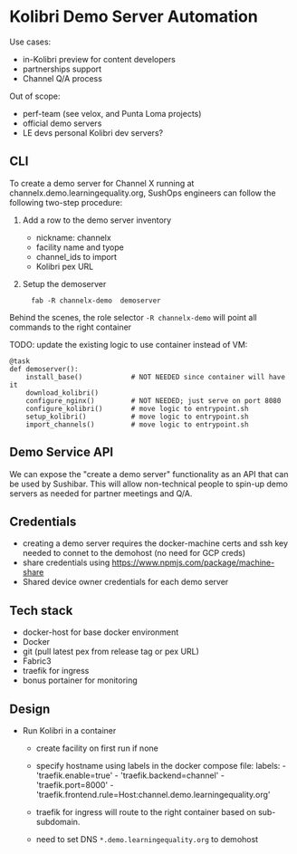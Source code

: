 
Kolibri Demo Server Automation
==============================

Use cases:
  - in-Kolibri preview for content developers
  - partnerships support
  - Channel Q/A process 

Out of scope:
  - perf-team (see velox, and Punta Loma projects)
  - official demo servers
  - LE devs personal Kolibri dev servers?



CLI
---
To create a demo server for Channel X running at channelx.demo.learningequality.org,
SushOps engineers can follow the following two-step procedure:


1. Add a row to the demo server inventory
   - nickname: channelx
   - facility name and tyope
   - channel_ids to import
   - Kolibri pex URL

2. Setup the demoserver

         fab -R channelx-demo  demoserver



Behind the scenes, the role selector `-R channelx-demo` will point all commands
to the right container

TODO: update the existing logic to use container instead of VM:

    @task
    def demoserver():
        install_base()            # NOT NEEDED since container will have it
        download_kolibri()
        configure_nginx()         # NOT NEEDED; just serve on port 8080
        configure_kolibri()       # move logic to entrypoint.sh
        setup_kolibri()           # move logic to entrypoint.sh
        import_channels()         # move logic to entrypoint.sh



Demo Service API
----------------
We can expose the "create a demo server" functionality as an API that can be used
by Sushibar. This will allow non-technical people to spin-up demo servers as needed
for partner meetings and Q/A.


Credentials
-----------
  - creating a demo server requires the docker-machine certs and ssh key needed to connet to the demohost
    (no need for GCP creds)
  - share credentials using https://www.npmjs.com/package/machine-share
  - Shared device owner credentials for each demo server


Tech stack
----------
  - docker-host for base docker environment
  - Docker
  - git (pull latest pex from release tag or pex URL)
  - Fabric3
  - traefik for ingress
  - bonus portainer for monitoring



Design
------
  - Run Kolibri in a container
    - create facility on first run if none
    - specify hostname using labels in the docker compose file:
          labels:
           - 'traefik.enable=true'
           - 'traefik.backend=channel'
           - 'traefik.port=8000'
           - 'traefik.frontend.rule=Host:channel.demo.learningequality.org'

    - traefik for ingress will route to the right container based on sub-subdomain.
    - need to set DNS `*.demo.learningequality.org` to demohost


